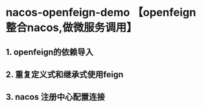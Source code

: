 # nacos-openfeign-demo 【openfeign整合nacos,做微服务调用】

## 1. openfeign的依赖导入<br>
## 2. 重复定义式和继承式使用feign <br>
## 3. nacos 注册中心配置连接
